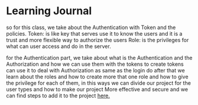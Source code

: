 # Learning Journal
so for this class, we take about the Authentication with Token and the policies.
Token: is like key that serves use it to know the users and it is a trust and more flexible way to authorize the users 
Role:  is the privileges for what can user access and do in the server.

for the Authentication part, we take about what is the Authentication and the Authorization and how we can use them with the tokens to create tokens can use it to deal with Authorization as same as the login do after that we learn about the roles and how to create more that one role and how to give the privilege for each of them, in this ways we can divide our project for the user types and how to make our project More effective and secure and we can find steps to add it to the project [here.](https://github.com/LTUC/amman-401d1-dotnet/blob/main/class-19/Authorization.md) 




 
